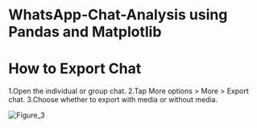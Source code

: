 # WhatsApp-Chat-Analysis using Pandas and Matplotlib

# How to Export Chat
1.Open the individual or group chat.
2.Tap More options > More > Export chat.
3.Choose whether to export with media or without media.










![Figure_3](https://user-images.githubusercontent.com/43938345/84258732-51980d80-ab0f-11ea-9bd9-e9f7d17cbb27.png)
